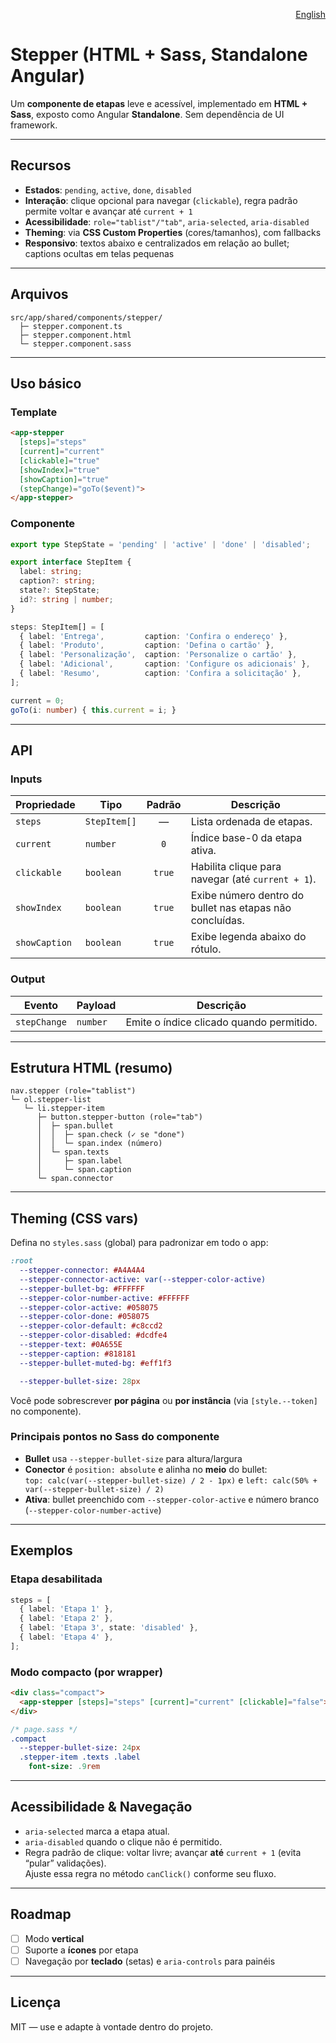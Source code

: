 <p align="right"><a href="./stepper.en.md">English</a></p>

# Stepper (HTML + Sass, Standalone Angular)

Um **componente de etapas** leve e acessível, implementado em **HTML + Sass**, exposto como Angular **Standalone**. Sem dependência de UI framework.

---

## Recursos

- **Estados**: `pending`, `active`, `done`, `disabled`
- **Interação**: clique opcional para navegar (`clickable`), regra padrão permite voltar e avançar até `current + 1`
- **Acessibilidade**: `role="tablist"/"tab"`, `aria-selected`, `aria-disabled`
- **Theming**: via **CSS Custom Properties** (cores/tamanhos), com fallbacks
- **Responsivo**: textos abaixo e centralizados em relação ao bullet; captions ocultas em telas pequenas

---

## Arquivos

```
src/app/shared/components/stepper/
  ├─ stepper.component.ts
  ├─ stepper.component.html
  └─ stepper.component.sass
```

---

## Uso básico

### Template
```html
<app-stepper
  [steps]="steps"
  [current]="current"
  [clickable]="true"
  [showIndex]="true"
  [showCaption]="true"
  (stepChange)="goTo($event)">
</app-stepper>
```

### Componente
```ts
export type StepState = 'pending' | 'active' | 'done' | 'disabled';

export interface StepItem {
  label: string;
  caption?: string;
  state?: StepState;
  id?: string | number;
}

steps: StepItem[] = [
  { label: 'Entrega',         caption: 'Confira o endereço' },
  { label: 'Produto',         caption: 'Defina o cartão' },
  { label: 'Personalização',  caption: 'Personalize o cartão' },
  { label: 'Adicional',       caption: 'Configure os adicionais' },
  { label: 'Resumo',          caption: 'Confira a solicitação' },
];

current = 0;
goTo(i: number) { this.current = i; }
```

---

## API

### Inputs

| Propriedade   | Tipo       | Padrão | Descrição |
|---------------|------------|:------:|-----------|
| `steps`       | `StepItem[]` | —    | Lista ordenada de etapas. |
| `current`     | `number`   | `0`    | Índice base-0 da etapa ativa. |
| `clickable`   | `boolean`  | `true` | Habilita clique para navegar (até `current + 1`). |
| `showIndex`   | `boolean`  | `true` | Exibe número dentro do bullet nas etapas não concluídas. |
| `showCaption` | `boolean`  | `true` | Exibe legenda abaixo do rótulo. |

### Output

| Evento       | Payload  | Descrição |
|--------------|----------|-----------|
| `stepChange` | `number` | Emite o índice clicado quando permitido. |

---

## Estrutura HTML (resumo)

```
nav.stepper (role="tablist")
└─ ol.stepper-list
   └─ li.stepper-item
      ├─ button.stepper-button (role="tab")
      │  ├─ span.bullet
      │  │  ├─ span.check (✓ se "done")
      │  │  └─ span.index (número)
      │  └─ span.texts
      │     ├─ span.label
      │     └─ span.caption
      └─ span.connector
```

---

## Theming (CSS vars)

Defina no `styles.sass` (global) para padronizar em todo o app:

```sass
:root
  --stepper-connector: #A4A4A4
  --stepper-connector-active: var(--stepper-color-active)
  --stepper-bullet-bg: #FFFFFF
  --stepper-color-number-active: #FFFFFF
  --stepper-color-active: #058075
  --stepper-color-done: #058075
  --stepper-color-default: #c8ccd2
  --stepper-color-disabled: #dcdfe4
  --stepper-text: #0A655E
  --stepper-caption: #818181
  --stepper-bullet-muted-bg: #eff1f3

  --stepper-bullet-size: 28px
```

Você pode sobrescrever **por página** ou **por instância** (via `[style.--token]` no componente).

### Principais pontos no Sass do componente
- **Bullet** usa `--stepper-bullet-size` para altura/largura
- **Conector** é `position: absolute` e alinha no **meio** do bullet:  
  `top: calc(var(--stepper-bullet-size) / 2 - 1px)` e `left: calc(50% + var(--stepper-bullet-size) / 2)`
- **Ativa**: bullet preenchido com `--stepper-color-active` e número branco (`--stepper-color-number-active`)

---

## Exemplos

### Etapa desabilitada
```ts
steps = [
  { label: 'Etapa 1' },
  { label: 'Etapa 2' },
  { label: 'Etapa 3', state: 'disabled' },
  { label: 'Etapa 4' },
];
```

### Modo compacto (por wrapper)
```html
<div class="compact">
  <app-stepper [steps]="steps" [current]="current" [clickable]="false"></app-stepper>
</div>
```
```sass
/* page.sass */
.compact
  --stepper-bullet-size: 24px
  .stepper-item .texts .label
    font-size: .9rem
```

---

## Acessibilidade & Navegação

- `aria-selected` marca a etapa atual.
- `aria-disabled` quando o clique não é permitido.
- Regra padrão de clique: voltar livre; avançar **até** `current + 1` (evita “pular” validações).  
  Ajuste essa regra no método `canClick()` conforme seu fluxo.

---

## Roadmap

- [ ] Modo **vertical**
- [ ] Suporte a **ícones** por etapa
- [ ] Navegação por **teclado** (setas) e `aria-controls` para painéis

---

## Licença

MIT — use e adapte à vontade dentro do projeto.

